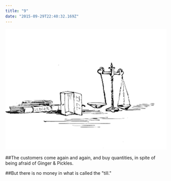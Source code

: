 ```yaml
---
title: "9"
date: "2015-09-29T22:40:32.169Z"
---
```


![Ginger & Pickles](./grayp21.png)

##The customers come again and again, and buy quantities, in spite of being afraid of Ginger & Pickles.

##But there is no money in what is called the "till."
